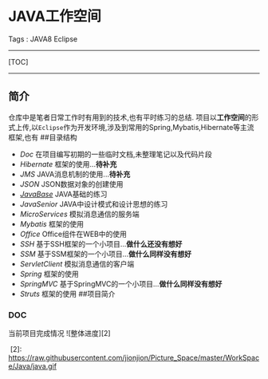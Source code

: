 # JAVA工作空间

Tags : JAVA8 Eclipse

---

[TOC]

---

## 简介
仓库中是笔者日常工作时有用到的技术,也有平时练习的总结.
项目以**工作空间**的形式上传,以`Eclipse`作为开发环境,涉及到常用的Spring,Mybatis,Hibernate等主流框架,也有
##目录结构
* *Doc*  在项目编写初期的一些临时文档,未整理笔记以及代码片段
* *Hibernate* 框架的使用...**待补充**
* *JMS*   JAVA消息机制的使用...**待补充** 
* *JSON*  JSON数据对象的创建使用
* *[JavaBase][1]*  JAVA基础的练习
* *JavaSenior*    JAVA中设计模式和设计思想的练习
* *MicroServices* 模拟消息通信的服务端
* *Mybatis*   框架的使用
* *Office*    Office组件在WEB中的使用
* *SSH*   基于SSH框架的一个小项目...**做什么还没有想好**
* *SSM*   基于SSM框架的一个小项目...**做什么同样没有想好**
* *ServletClient* 模拟消息通信的客户端
* *Spring* 框架的使用
* *SpringMVC* 基于SpringMVC的一个小项目...**做什么同样没有想好**
* *Struts* 框架的使用
##项目简介
### DOC
当前项目完成情况
![整体进度][2]

  [1]: https://github.com/jionjion/JAVA_WorkSpace/tree/master/JavaBase
  [2]: https://raw.githubusercontent.com/jionjion/Picture_Space/master/WorkSpace/Java/java.gif
